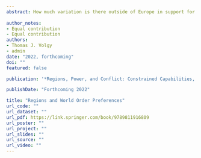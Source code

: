 ```yaml
---
abstract: How much variation is there outside of Europe in support for the liberal world order, and how much has such support changed over time and especially since the end of the Cold War? We explore this question, using UNGA voting data to identify regional (rather than monadic) support and opposition to the liberal world order, and suggest a variety of implications of our findings for conflict and cooperation within and across regions in international politics.
  
author_notes:
- Equal contribution
- Equal contribution
authors:
- Thomas J. Volgy
- admin
date: "2022, forthcoming"
doi: ""
featured: false

publication: '*Regions, Power, and Conflict: Constrained Capabilities, Hierarchy, and Rivalry*'

publishDate: "Forthcoming 2022"

title: "Regions and World Order Preferences"
url_code: ""
url_dataset: ""
url_pdf: https://link.springer.com/book/9789811916809
url_poster: ""
url_project: ""
url_slides: ""
url_source: ""
url_video: ""
---
```


